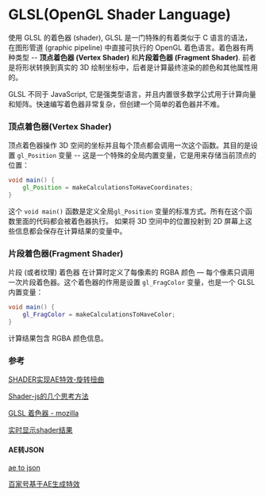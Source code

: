 # GLSL(OpenGL Shader Language)

使用 GLSL 的着色器 (shader), GLSL 是一门特殊的有着类似于 C 语言的语法，在图形管道 (graphic pipeline) 中直接可执行的 OpenGL 着色语言。着色器有两种类型 -- **顶点着色器 (Vertex Shader)** 和**片段着色器 (Fragment Shader)**. 前者是将形状转换到真实的 3D 绘制坐标中，后者是计算最终渲染的颜色和其他属性用的。

GLSL 不同于 JavaScript, 它是强类型语言，并且内置很多数学公式用于计算向量和矩阵。快速编写着色器非常复杂，但创建一个简单的着色器并不难。

### 顶点着色器(Vertex Shader)

顶点着色器操作 3D 空间的坐标并且每个顶点都会调用一次这个函数。其目的是设置 `gl_Position` 变量 -- 这是一个特殊的全局内置变量，它是用来存储当前顶点的位置：

```glsl
void main() {
	gl_Position = makeCalculationsToHaveCoordinates;
}
```

这个 `void main()` 函数是定义全局`gl_Position` 变量的标准方式。所有在这个函数里面的代码都会被着色器执行。 如果将 3D 空间中的位置投射到 2D 屏幕上这些信息都会保存在计算结果的变量中。

### 片段着色器(Fragment Shader)

片段 (或者纹理) 着色器 在计算时定义了每像素的 RGBA 颜色 — 每个像素只调用一次片段着色器。这个着色器的作用是设置 `gl_FragColor` 变量，也是一个 GLSL 内置变量：

```glsl
void main() {
	gl_FragColor = makeCalculationsToHaveColor;
}
```

计算结果包含 RGBA 颜色信息。

### 参考

[SHADER实现AE特效-旋转扭曲](https://www.freesion.com/article/1533987400/)

[Shader-js的几个思考方法](https://juejin.cn/post/6844903686037045255)

[GLSL 着色器 - mozilla](https://developer.mozilla.org/zh-CN/docs/Games/Techniques/3D_on_the_web/GLSL_Shaders)

[实时显示shader结果](https://www.shadertoy.com/)



#### AE转JSON

[ae to json](https://github.com/Jam3/ae-to-json)

[百家号基于AE生成特效](https://youle.zhipin.com/articles/9906125bcd554eeaqxB73Nq-Eg~~.html)